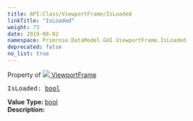 ```yaml
---
title: API:Class/ViewportFrame/IsLoaded
linkTitle: "IsLoaded"
weight: 73
date: 2019-08-02
namespace: Primrose.DataModel.GUI.ViewportFrame.IsLoaded
deprecated: false
no_list: true
---
```

Property of <a href="/docs/api-reference/Class/ViewportFrame"><img src="/icons/silk/frame.png"/>&nbsp;ViewportFrame</a>
<pre class="method-declaration">
IsLoaded: <a class="type" href="/docs/api-reference/System/Primitives#boolean">bool</a></pre>
<b>Value Type: </b>
<a class="type" href="/docs/api-reference/System/Primitives#boolean">bool</a>
<br/>
<b>Description: </b>